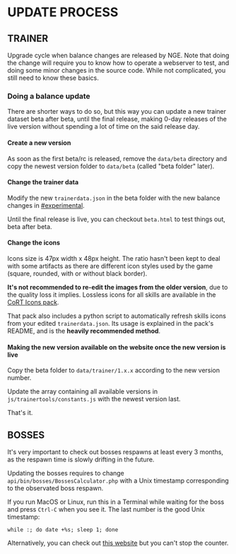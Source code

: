 # UPDATE PROCESS


## TRAINER

Upgrade cycle when balance changes are released by NGE. Note that doing the
change will require you to know how to operate a webserver to test, and doing
some minor changes in the source code. While not complicated, you still need to
know these basics.

### Doing a balance update

There are shorter ways to do so, but this way you can update a new trainer
dataset beta after beta, until the final release, making 0-day releases of the
live version without spending a lot of time on the said release day.

#### Create a new version

As soon as the first beta/rc is released, remove the `data/beta` directory and
copy the newest version folder to `data/beta` (called "beta folder" later).

#### Change the trainer data

Modify the new `trainerdata.json` in the beta folder with the new balance
changes in [#experimental](https://discord.com/channels/542061814704373782/542403024417456138).

Until the final release is live, you can checkout `beta.html` to test things
out, beta after beta.

#### Change the icons

Icons size is 47px width x 48px height. The ratio hasn't been kept to deal with
some artifacts as there are different icon styles used by the game (square, rounded,
with or without black border).

**It's not recommended to re-edit the images from the older version**, due to the
quality loss it implies. Lossless icons for all skills are available in the
[CoRT Icons pack](https://github.com/mascaldotfr/CoRT-icons).

That pack also includes a python script to automatically refresh skills icons from
your edited `trainerdata.json`. Its usage is explained in the pack's README, and
is the **heavily recommended method**.

#### Making the new version available on the website once the new version is live

Copy the beta folder to `data/trainer/1.x.x` according to the new version number.

Update the array containing all available versions in
`js/trainertools/constants.js` with the newest version last.

That's it.


## BOSSES

It's very important to check out bosses respawns at least every 3 months, as
the respawn time is slowly drifting in the future.

Updating the bosses requires to change `api/bin/bosses/BossesCalculator.php`
with a Unix timestamp corresponding to the observated boss respawn.

If you run MacOS or Linux, run this in a Terminal while waiting for the boss
and press `Ctrl-C` when you see it. The last number is the good Unix timestamp:

```shell
while :; do date +%s; sleep 1; done
```

Alternatively, you can check out [this website](https://time.is/Unix_time) but
you can't stop the counter.

